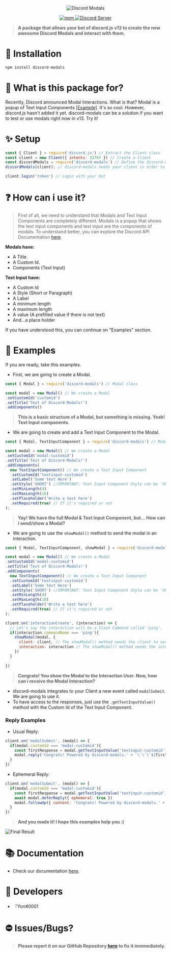 <div align="center">
  <img src="https://cdn.discordapp.com/attachments/910547379617402960/942871547268436088/Discord-Modals.png" alt="Discord Modals" />
  <p align="center">
  <a href="https://www.npmjs.com/package/discord-modals">
    <img src="https://img.shields.io/npm/dt/discord-modals?style=for-the-badge" alt="npm" />
  </a>

  <a href="https://discord.gg/dscbots">
    <img src="https://img.shields.io/discord/852531635252494346?color=5865F2&label=Discord Server&style=for-the-badge" alt="Discord Server" />
  </a>
</p>

</div>

> **A package that allows your bot of discord.js v13 to create the new awesome Discord Modals and interact with them.**

# 🔎 Installation

```sh
npm install discord-modals
```

# 🔮 What is this package for?

Recently, Discord announced Modal Interactions. What is that? Modal is a popup of Text Input Components [[Example]](https://media.discordapp.net/attachments/910547379617402960/942881133379612682/Modals_Test.png?width=881&height=559). It's so cool. However, discord.js hasn't added it yet. discord-modals can be a solution if you want to test or use modals right now in v13. Try it!

# ✨ Setup

```js
const { Client } = require('discord.js') // Extract the Client class
const client = new Client({ intents: 32767 }) // Create a Client
const discordModals = require('discord-modals') // Define the discord-modals package!
discordModals(client); // discord-modals needs your client in order to interact with modals

client.login('token') // Login with your bot
```

# ❓ How can i use it?

> First of all, we need to understand that Modals and Text Input Components are completely different. Modals is a popup that shows the text input components and text input are the components of modals. To understand better, you can explore the Discord API Documentation [here](https://discord.com/developers/docs/interactions/message-components#text-inputs).

**Modals have:**
- A Title.
- A Custom Id.
- Components (Text Input)

**Text Input have:**
- A Custom Id
- A Style (Short or Paragraph)
- A Label
- A minimum length
- A maximum length
- A value (A prefilled value if there is not text)
- And...a place holder

If you have understood this, you can continue on "Examples" section.

# 📜 Examples

If you are ready, take this examples.

- First, we are going to create a Modal.

```js
const { Modal } = require('discord-modals') // Modal class

const modal = new Modal() // We create a Modal
.setCustomId('customid')
.setTitle('Test of Discord-Modals!')
.addComponents()
```
> **This is a basic structure of a Modal, but something is missing. Yeah! Text Input components.**

- We are going to create and add a Text Input Component to the Modal.

```js
const { Modal, TextInputComponent } = require('discord-modals') // Modal and TextInputComponent class

const modal = new Modal() // We create a Modal
.setCustomId('modal-customid')
.setTitle('Test of Discord-Modals!')
.addComponents(
  new TextInputComponent() // We create a Text Input Component
  .setCustomId('textinput-customid')
  .setLabel('Some text Here')
  .setStyle('SHORT') //IMPORTANT: Text Input Component Style can be 'SHORT' or 'LONG'
  .setMinLength(4)
  .setMaxLength(10)
  .setPlaceholder('Write a text here')
  .setRequired(true) // If it's required or not
);
```

> **Yay! We have the full Modal & Text Input Component, but... How can i send/show a Modal?**

- We are going to use the `showModal()` method to send the modal in an interaction.

```js
const { Modal, TextInputComponent, showModal } = require('discord-modals') // Now we extract the showModal method

const modal = new Modal() // We create a Modal
.setCustomId('modal-customid')
.setTitle('Test of Discord-Modals!')
.addComponents(
  new TextInputComponent() // We create a Text Input Component
  .setCustomId('textinput-customid')
  .setLabel('Some text Here')
  .setStyle('SHORT') //IMPORTANT: Text Input Component Style can be 'SHORT' or 'LONG'
  .setMinLength(4)
  .setMaxLength(10)
  .setPlaceholder('Write a text here')
  .setRequired(true) // If it's required or not
);

client.on('interactionCreate', (interaction) => {
  // Let's say the interaction will be a Slash Command called 'ping'.
  if(interaction.commandName === 'ping'){
    showModal(modal, {
      client: client, // The showModal() method needs the client to send the modal through the API.
      interaction: interaction // The showModal() method needs the interaction to send the modal with the Interaction ID & Token.
    })
  }
  
})

```

> **Congrats! You show the Modal to the Interaction User. Now, how can i receive the Modal Interaction?**

- discord-modals integrates to your Client a new event called `modalSubmit`. We are going to use it.
- To have access to the responses, just use the `.getTextInputValue()` method with the Custom Id of the Text Input Component.

### Reply Examples

- Usual Reply:

```js
client.on('modalSubmit', (modal) => {
  if(modal.customId === 'modal-customid'){
    const firstResponse = modal.getTextInputValue('textinput-customid')
    modal.reply('Congrats! Powered by discord-modals.' + `\`\`\`${firstResponse}\`\`\``)
  }  
})
```

- Ephemeral Reply:

```js
client.on('modalSubmit', (modal) => {
  if(modal.customId === 'modal-customid'){
    const firstResponse = modal.getTextInputValue('textinput-customid')
    await modal.deferReply({ ephemeral: true })
    modal.followUp({ content: 'Congrats! Powered by discord-modals.' + `\`\`\`${firstResponse}\`\`\``, ephemeral: true })
  }  
})
```

> **And you made it! I hope this examples help you :)**

![Final Result](https://cdn.discordapp.com/attachments/910547379617402960/943208236478247032/Discord-Modals-Test.gif)

# 📚 Documentation
- Check our documentation [here](https://github.com/Mateo-tem/discord-modals/blob/master/DOCS.md).

# 🔨 Developers
- 『Yon#0001

# ⛔ Issues/Bugs?
> **Please report it on our GitHub Repository [here](https://github.com/Mateo-tem/discord-modals/issues) to fix it inmmediately.**
